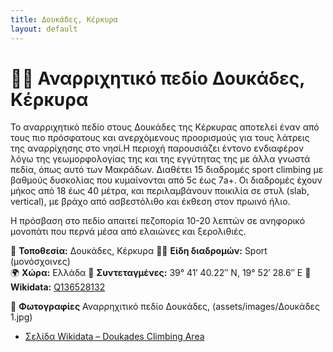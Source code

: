 ```yaml
---
title: Δουκάδες, Κέρκυρα
layout: default
---
```


# 🧗‍♀️ Αναρριχητικό πεδίο Δουκάδες, Κέρκυρα

Το αναρριχητικό πεδίο στους Δουκάδες της Κέρκυρας αποτελεί έναν από τους πιο πρόσφατους και ανερχόμενους προορισμούς για τους λάτρεις της αναρρίχησης στο νησί.H περιοχή παρουσιάζει έντονο ενδιαφέρον λόγω της γεωμορφολογίας της και της εγγύτητας της με άλλα γνωστά πεδία, όπως αυτό των Μακράδων. Διαθέτει 15 διαδρομές sport climbing με βαθμούς δυσκολίας που κυμαίνονται από 5c έως 7a+. Οι διαδρομές έχουν μήκος από 18 έως 40 μέτρα, και περιλαμβάνουν ποικιλία σε στυλ (slab, vertical), με βράχο από ασβεστόλιθο και έκθεση στον πρωινό ήλιο. 

Η πρόσβαση στο πεδίο απαιτεί πεζοπορία 10-20 λεπτών σε ανηφορικό μονοπάτι που περνά μέσα από ελαιώνες και ξερολιθιές.

📍 **Τοποθεσία:** Δουκάδες, Κέρκυρα
🧗‍♀️ **Είδη διαδρομών:** Sport (μονόσχοινες)  
🌍 **Χώρα:** Ελλάδα
📌 **Συντεταγμένες:** 	39° 41′ 40.22″ N, 19° 52′ 28.6″ E
🔗 **Wikidata:** [Q136528132](https://www.wikidata.org/wiki/Q136528132)

📸 **Φωτογραφίες** Αναρρηχιτικό πεδίο Δουκάδες, (assets/images/Δουκάδες 1.jpg)

- [Σελίδα Wikidata – Doukades Climbing Area](https://www.wikidata.org/wiki/Q136528132)  
